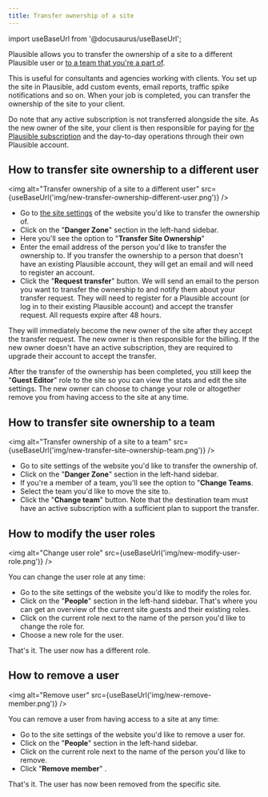 ```yaml
---
title: Transfer ownership of a site
---
```


import useBaseUrl from '@docusaurus/useBaseUrl';

Plausible allows you to transfer the ownership of a site to a different Plausible user or [to a team that you're a part of](users-roles.md).

This is useful for consultants and agencies working with clients. You set up the site in Plausible, add custom events, email reports, traffic spike notifications and so on. When your job is completed, you can transfer the ownership of the site to your client. 

Do note that any active subscription is not transferred alongside the site. As the new owner of the site, your client is then responsible for paying for [the Plausible subscription](subscription-plans.md) and the day-to-day operations through their own Plausible account.

## How to transfer site ownership to a different user

<img alt="Transfer ownership of a site to a different user" src={useBaseUrl('img/new-transfer-ownership-different-user.png')} />

* Go to [the site settings](website-settings.md) of the website you'd like to transfer the ownership of.
* Click on the "**Danger Zone**" section in the left-hand sidebar.
* Here you'll see the option to "**Transfer Site Ownership**"
* Enter the email address of the person you'd like to transfer the ownership to. If you transfer the ownership to a person that doesn't have an existing Plausible account, they will get an email and will need to register an account.
* Click the "**Request transfer**" button. We will send an email to the person you want to transfer the ownership to and notify them about your transfer request. They will need to register for a Plausible account (or log in to their existing Plausible account) and accept the transfer request. All requests expire after 48 hours.

They will immediately become the new owner of the site after they accept the transfer request. The new owner is then responsible for the billing. If the new owner doesn't have an active subscription, they are required to upgrade their account to accept the transfer.

After the transfer of the ownership has been completed, you still keep the "**Guest Editor**" role to the site so you can view the stats and edit the site settings. The new owner can choose to change your role or altogether remove you from having access to the site at any time.

## How to transfer site ownership to a team

<img alt="Transfer ownership of a site to a team" src={useBaseUrl('img/new-transfer-site-ownership-team.png')} />

* Go to site settings of the website you'd like to transfer the ownership of.
* Click on the "**Danger Zone**" section in the left-hand sidebar.
* If you're a member of a team, you'll see the option to "**Change Teams**.
* Select the team you'd like to move the site to.
* Click the "**Change team**" button. Note that the destination team must have an active subscription with a sufficient plan to support the transfer.

## How to modify the user roles

<img alt="Change user role" src={useBaseUrl('img/new-modify-user-role.png')} />

You can change the user role at any time:

* Go to the site settings of the website you'd like to modify the roles for.
* Click on the "**People**" section in the left-hand sidebar. That's where you can get an overview of the current site guests and their existing roles.
* Click on the current role next to the name of the person you'd like to change the role for.
* Choose a new role for the user.

That's it. The user now has a different role.

## How to remove a user

<img alt="Remove user" src={useBaseUrl('img/new-remove-member.png')} />

You can remove a user from having access to a site at any time:

* Go to the site settings of the website you'd like to remove a user for.
* Click on the "**People**" section in the left-hand sidebar.
* Click on the current role next to the name of the person you'd like to remove.
* Click "**Remove member**" .

That's it. The user has now been removed from the specific site.
